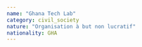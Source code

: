 ```yaml
---
name: "Ghana Tech Lab"
category: civil_society
nature: "Organisation à but non lucratif"
nationality: GHA
---
```

    